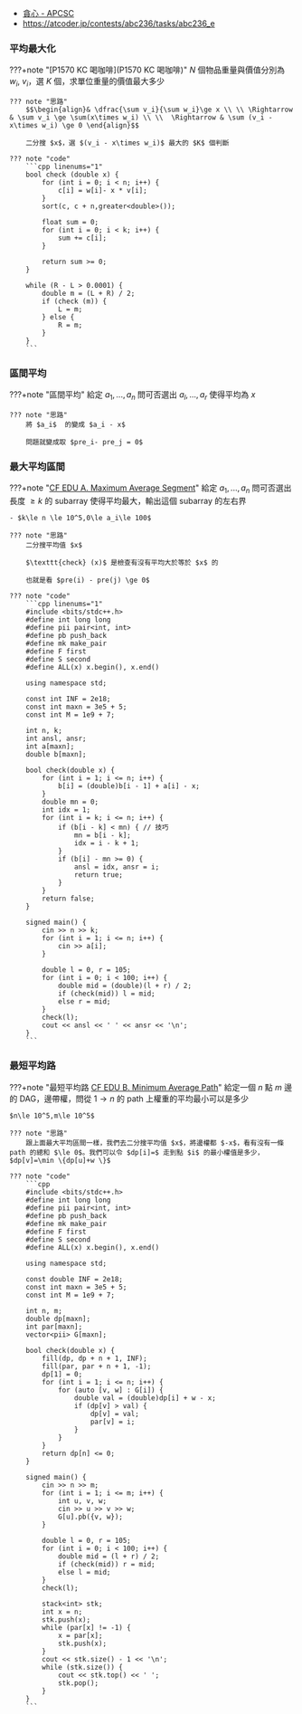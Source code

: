 - [貪心 - APCSC](/wiki/math/special/images/1.pdf)
- https://atcoder.jp/contests/abc236/tasks/abc236_e

### 平均最大化

???+note "[P1570 KC 喝咖啡](P1570 KC 喝咖啡)"
	$N$ 個物品重量與價值分別為 $w_i$, $v_i$，選 $K$ 個，求單位重量的價值最大多少
	
	??? note "思路"
		$$\begin{align}& \dfrac{\sum v_i}{\sum w_i}\ge x \\ \\ \Rightarrow & \sum v_i \ge \sum(x\times w_i) \\ \\  \Rightarrow & \sum (v_i - x\times w_i) \ge 0 \end{align}$$
		
		二分搜 $x$，選 $(v_i - x\times w_i)$ 最大的 $K$ 個判斷
		
	??? note "code"
		```cpp linenums="1"
		bool check (double x) {
	        for (int i = 0; i < n; i++) {
	            c[i] = w[i]- x * v[i];
	        }
	        sort(c, c + n,greater<double>());
	        
	        float sum = 0;
	        for (int i = 0; i < k; i++) {
	            sum += c[i];
	        }
	        
	        return sum >= 0;
	    }
	
	    while (R - L > 0.0001) {
	        double m = (L + R) / 2;
	        if (check (m)) {
	            L = m;
	        } else {
	            R = m;
	        }
	    }
	    ```

### 區間平均
???+note "區間平均"
	給定 $a_1,...,a_n$ 問可否選出 $a_l,..., a_r$ 使得平均為 $x$
    
    ??? note "思路"
        將 $a_i$  的變成 $a_i - x$
        
        問題就變成取 $pre_i- pre_j = 0$


### 最大平均區間
???+note "[CF EDU A. Maximum Average Segment](https://codeforces.com/edu/course/2/lesson/6/4/practice/contest/285069/problem/A)"
    給定 $a_1,...,a_n$ 問可否選出長度 $\ge k$ 的 subarray 使得平均最大，輸出這個 subarray 的左右界
    
    - $k\le n \le 10^5,0\le a_i\le 100$
    
    ??? note "思路"
    	二分搜平均值 $x$
    	
    	$\texttt{check} (x)$ 是檢查有沒有平均大於等於 $x$ 的
    	
    	也就是看 $pre(i) - pre(j) \ge 0$
    	
    ??? note "code"
    	```cpp linenums="1"
    	#include <bits/stdc++.h>
        #define int long long
        #define pii pair<int, int>
        #define pb push_back
        #define mk make_pair
        #define F first
        #define S second
        #define ALL(x) x.begin(), x.end()
    
        using namespace std;
    
        const int INF = 2e18;
        const int maxn = 3e5 + 5;
        const int M = 1e9 + 7;
    
        int n, k;
        int ansl, ansr;
        int a[maxn];
        double b[maxn];
    
        bool check(double x) {
            for (int i = 1; i <= n; i++) {
                b[i] = (double)b[i - 1] + a[i] - x;
            }
            double mn = 0;
            int idx = 1;
            for (int i = k; i <= n; i++) {
                if (b[i - k] < mn) { // 技巧
                    mn = b[i - k];
                    idx = i - k + 1;
                }
                if (b[i] - mn >= 0) {
                    ansl = idx, ansr = i;
                    return true;
                }
            }
            return false;
        }
    
        signed main() {
            cin >> n >> k;
            for (int i = 1; i <= n; i++) {
                cin >> a[i];
            }
    
            double l = 0, r = 105;
            for (int i = 0; i < 100; i++) {
                double mid = (double)(l + r) / 2;
                if (check(mid)) l = mid;
                else r = mid;
            }
            check(l);
            cout << ansl << ' ' << ansr << '\n';
        } 
        ```

### 最短平均路

???+note "最短平均路 [CF EDU B. Minimum Average Path](https://codeforces.com/edu/course/2/lesson/6/4/practice/contest/285069/problem/B)"
	給定一個 $n$ 點 $m$ 邊的 DAG，邊帶權，問從 $1\to n$ 的 path 上權重的平均最小可以是多少
	
	$n\le 10^5,m\le 10^5$
	
	??? note "思路"
		跟上面最大平均區間一樣，我們去二分搜平均值 $x$，將邊權都 $-x$，看有沒有一條 path 的總和 $\le 0$。我們可以令 $dp[i]=$ 走到點 $i$ 的最小權值是多少，$dp[v]=\min \{dp[u]+w \}$ 
		
	??? note "code"
		```cpp 
		#include <bits/stdc++.h>
        #define int long long
        #define pii pair<int, int>
        #define pb push_back
        #define mk make_pair
        #define F first
        #define S second
        #define ALL(x) x.begin(), x.end()

        using namespace std;

        const double INF = 2e18;
        const int maxn = 3e5 + 5;
        const int M = 1e9 + 7;

        int n, m;
        double dp[maxn];
        int par[maxn];
        vector<pii> G[maxn];

        bool check(double x) {
            fill(dp, dp + n + 1, INF);
            fill(par, par + n + 1, -1);
            dp[1] = 0;
            for (int i = 1; i <= n; i++) {
                for (auto [v, w] : G[i]) {
                    double val = (double)dp[i] + w - x;
                    if (dp[v] > val) {
                        dp[v] = val;
                        par[v] = i;
                    }
                }
            }
            return dp[n] <= 0;
        }

        signed main() {
            cin >> n >> m;
            for (int i = 1; i <= m; i++) {
                int u, v, w;
                cin >> u >> v >> w;
                G[u].pb({v, w});
            }

            double l = 0, r = 105;
            for (int i = 0; i < 100; i++) {
                double mid = (l + r) / 2;
                if (check(mid)) r = mid;
                else l = mid;
            }
            check(l);

            stack<int> stk;
            int x = n;
            stk.push(x);
            while (par[x] != -1) {
                x = par[x];
                stk.push(x);
            }
            cout << stk.size() - 1 << '\n';
            while (stk.size()) {
                cout << stk.top() << ' ';
                stk.pop();
            }
        } 
        ```